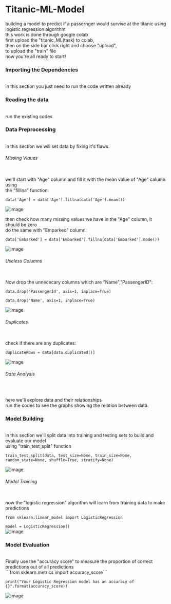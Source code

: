 # Titanic-ML-Model
building a model to predict if a passernger would survive at the titanic using logistic regression algorithm <br>
this work is done through google colab <br>
first upload the "titanic_ML(task) to colab, <br>
then on the side bar click right and choose "upload", <br>
to upload the "train" file <br>
now you're all ready to start! <br>
<h3>Importing the Dependencies</h3> <br>
in this section you just need to run the code written already <br>
<h3>Reading the data</h3> <br>
run the existing codes <br>
<h3>Data Preprocessing</h3> <br>
in this section we will set data by fixing it's flaws. <br>
<h6>Missing Vlaues</h6> <br>
we'll start with "Age" column and fill it with the mean value of "Age" calumn using <br>
the "filllna" function: <br>

```data['Age'] = data['Age'].fillna(data['Age'].mean())``` <br>

![image](https://github.com/user-attachments/assets/7dbe54ff-c0a5-4191-b729-09ed737b1ad4) <br>

then check how many missing values we have in the "Age" column, it should be zero <br>
do the same with "Emparked" column: <br>

```data['Embarked'] = data['Embarked'].fillna(data['Embarked'].mode())``` <br>

 ![image](https://github.com/user-attachments/assets/a2ee9cd5-b3db-4f99-8a52-ad1c989e74ee) <br>

<h6>Useless Columns</h6> <br>
Now drop the unnececary columns which are "Name","PassengerID": <br>

```data.drop('PassengerId', axis=1, inplace=True)``` <br>

```data.drop('Name', axis=1, inplace=True)``` <br>

![image](https://github.com/user-attachments/assets/ed520a48-dea7-4722-bcb8-4fd6cdc17c85) <br>

<h6>Duplicates</h6> <br>
check if there are any duplicates: <br>

```duplicateRows = data[data.duplicated()]```<br>

![image](https://github.com/user-attachments/assets/d32939e3-b89c-4d1e-94f8-e2c0476aaa5b) <br>

<h6>Data Analysis</h6> <br>

here we'll explore data and their relationships <br>
run the codes to see the graphs showing the relation between data. <br>
<h3>Model Building</h3> <br>
in this section we'll split data into training and testing sets to build and evaluate our model<br>
using "train_test_split" function<br>

```train_test_split(data, test_size=None, train_size=None, random_state=None, shuffle=True, stratify=None)``` <br>

![image](https://github.com/user-attachments/assets/266ccb2d-d208-4a49-8b28-f220d5f81f1c) <br>

<h6>Model Training</h6> <br>
now the "logistic regression" algorithm will learn from training data to make predictions<br>

```from sklearn.linear_model import LogisticRegression``` <br>

```model = LogisticRegression()```<br>
 ![image](https://github.com/user-attachments/assets/0f07b7c0-40a9-47f8-b3c6-bb77c7e0ee9c) <br>

 <h3>Model Evaluation</h3> <br>
 Finally use the "accuracy score" to measure the proportion of correct predictions out of all predictions <br>
 ```from sklearn.metrics import accuracy_score``` <br>

 ```print("Your Logistic Regression model has an accuracy of {}".format(accuracy_score))```<br>

 ![image](https://github.com/user-attachments/assets/303db8dd-7c31-4030-9b10-c3d71ce7728d) <br>







